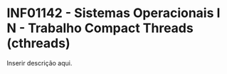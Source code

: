 # INF01142 - Sistemas Operacionais I N - Trabalho Compact Threads (cthreads)

Inserir descrição aqui.
